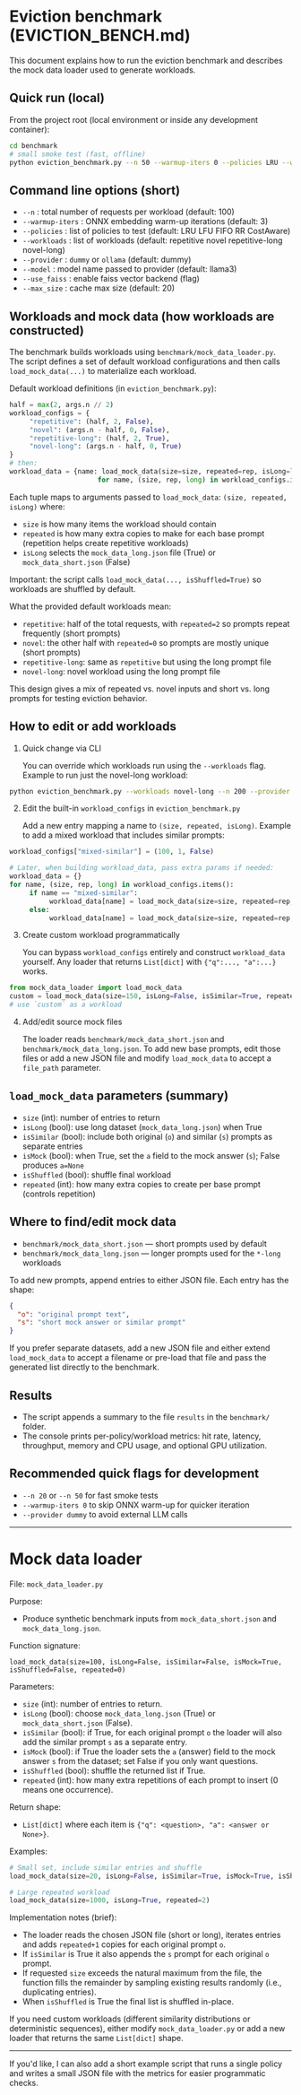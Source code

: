 # Eviction benchmark (EVICTION_BENCH.md)

This document explains how to run the eviction benchmark and describes the mock data loader used to generate workloads.

## Quick run (local)

From the project root (local environment or inside any development container):

```bash
cd benchmark
# small smoke test (fast, offline)
python eviction_benchmark.py --n 50 --warmup-iters 0 --policies LRU --workloads repetitive --provider dummy --max_size 5
```

## Command line options (short)

- `--n` : total number of requests per workload (default: 100)
- `--warmup-iters` : ONNX embedding warm-up iterations (default: 3)
- `--policies` : list of policies to test (default: LRU LFU FIFO RR CostAware)
- `--workloads` : list of workloads (default: repetitive novel repetitive-long novel-long)
- `--provider` : `dummy` or `ollama` (default: dummy)
- `--model` : model name passed to provider (default: llama3)
- `--use_faiss` : enable faiss vector backend (flag)
- `--max_size` : cache max size (default: 20)

## Workloads and mock data (how workloads are constructed)

The benchmark builds workloads using `benchmark/mock_data_loader.py`. The script defines a set of default workload configurations and then calls `load_mock_data(...)` to materialize each workload.

Default workload definitions (in `eviction_benchmark.py`):

```python
half = max(2, args.n // 2)
workload_configs = {
	 "repetitive": (half, 2, False),
	 "novel": (args.n - half, 0, False),
	 "repetitive-long": (half, 2, True),
	 "novel-long": (args.n - half, 0, True)
}
# then:
workload_data = {name: load_mock_data(size=size, repeated=rep, isLong=long, isShuffled=True)
					  for name, (size, rep, long) in workload_configs.items() if name in args.workloads}
```

Each tuple maps to arguments passed to `load_mock_data`: `(size, repeated, isLong)` where:
- `size` is how many items the workload should contain
- `repeated` is how many extra copies to make for each base prompt (repetition helps create repetitive workloads)
- `isLong` selects the `mock_data_long.json` file (True) or `mock_data_short.json` (False)

Important: the script calls `load_mock_data(..., isShuffled=True)` so workloads are shuffled by default.

What the provided default workloads mean:
- `repetitive`: half of the total requests, with `repeated=2` so prompts repeat frequently (short prompts)
- `novel`: the other half with `repeated=0` so prompts are mostly unique (short prompts)
- `repetitive-long`: same as `repetitive` but using the long prompt file
- `novel-long`: novel workload using the long prompt file

This design gives a mix of repeated vs. novel inputs and short vs. long prompts for testing eviction behavior.

## How to edit or add workloads

1. Quick change via CLI

	You can override which workloads run using the `--workloads` flag. Example to run just the novel-long workload:

```bash
python eviction_benchmark.py --workloads novel-long --n 200 --provider dummy
```

2. Edit the built-in `workload_configs` in `eviction_benchmark.py`

	Add a new entry mapping a name to `(size, repeated, isLong)`. Example to add a mixed workload that includes similar prompts:

```python
workload_configs["mixed-similar"] = (100, 1, False)

# Later, when building workload_data, pass extra params if needed:
workload_data = {}
for name, (size, rep, long) in workload_configs.items():
	 if name == "mixed-similar":
		  workload_data[name] = load_mock_data(size=size, repeated=rep, isLong=long, isSimilar=True, isShuffled=True)
	 else:
		  workload_data[name] = load_mock_data(size=size, repeated=rep, isLong=long, isShuffled=True)
```

3. Create custom workload programmatically

	You can bypass `workload_configs` entirely and construct `workload_data` yourself. Any loader that returns `List[dict]` with `{"q":..., "a":...}` works.

```python
from mock_data_loader import load_mock_data
custom = load_mock_data(size=150, isLong=False, isSimilar=True, repeated=2, isShuffled=False)
# use `custom` as a workload
```

4. Add/edit source mock files

	The loader reads `benchmark/mock_data_short.json` and `benchmark/mock_data_long.json`. To add new base prompts, edit those files or add a new JSON file and modify `load_mock_data` to accept a `file_path` parameter.

## `load_mock_data` parameters (summary)

- `size` (int): number of entries to return
- `isLong` (bool): use long dataset (`mock_data_long.json`) when True
- `isSimilar` (bool): include both original (`o`) and similar (`s`) prompts as separate entries
- `isMock` (bool): when True, set the `a` field to the mock answer (`s`); False produces `a=None`
- `isShuffled` (bool): shuffle final workload
- `repeated` (int): how many extra copies to create per base prompt (controls repetition)

## Where to find/edit mock data

- `benchmark/mock_data_short.json` — short prompts used by default
- `benchmark/mock_data_long.json` — longer prompts used for the `*-long` workloads

To add new prompts, append entries to either JSON file. Each entry has the shape:

```json
{
  "o": "original prompt text",
  "s": "short mock answer or similar prompt"
}
```

If you prefer separate datasets, add a new JSON file and either extend `load_mock_data` to accept a filename or pre-load that file and pass the generated list directly to the benchmark.

## Results

- The script appends a summary to the file `results` in the `benchmark/` folder.
- The console prints per-policy/workload metrics: hit rate, latency, throughput, memory and CPU usage, and optional GPU utilization.

## Recommended quick flags for development

- `--n 20` or `--n 50` for fast smoke tests
- `--warmup-iters 0` to skip ONNX warm-up for quicker iteration
- `--provider dummy` to avoid external LLM calls

---

# Mock data loader

File: `mock_data_loader.py`

Purpose:
- Produce synthetic benchmark inputs from `mock_data_short.json` and `mock_data_long.json`.

Function signature:

```
load_mock_data(size=100, isLong=False, isSimilar=False, isMock=True, isShuffled=False, repeated=0)
```

Parameters:
- `size` (int): number of entries to return.
- `isLong` (bool): choose `mock_data_long.json` (True) or `mock_data_short.json` (False).
- `isSimilar` (bool): if True, for each original prompt `o` the loader will also add the similar prompt `s` as a separate entry.
- `isMock` (bool): if True the loader sets the `a` (answer) field to the mock answer `s` from the dataset; set False if you only want questions.
- `isShuffled` (bool): shuffle the returned list if True.
- `repeated` (int): how many extra repetitions of each prompt to insert (0 means one occurrence).

Return shape:
- `List[dict]` where each item is `{"q": <question>, "a": <answer or None>}`.

Examples:

```python
# Small set, include similar entries and shuffle
load_mock_data(size=20, isLong=False, isSimilar=True, isMock=True, isShuffled=True)

# Large repeated workload
load_mock_data(size=1000, isLong=True, repeated=2)
```

Implementation notes (brief):

- The loader reads the chosen JSON file (short or long), iterates entries and adds `repeated+1` copies for each original prompt `o`.
- If `isSimilar` is True it also appends the `s` prompt for each original `o` prompt.
- If requested `size` exceeds the natural maximum from the file, the function fills the remainder by sampling existing results randomly (i.e., duplicating entries).
- When `isShuffled` is True the final list is shuffled in-place.

If you need custom workloads (different similarity distributions or deterministic sequences), either modify `mock_data_loader.py` or add a new loader that returns the same `List[dict]` shape.

---

If you'd like, I can also add a short example script that runs a single policy and writes a small JSON file with the metrics for easier programmatic checks.
